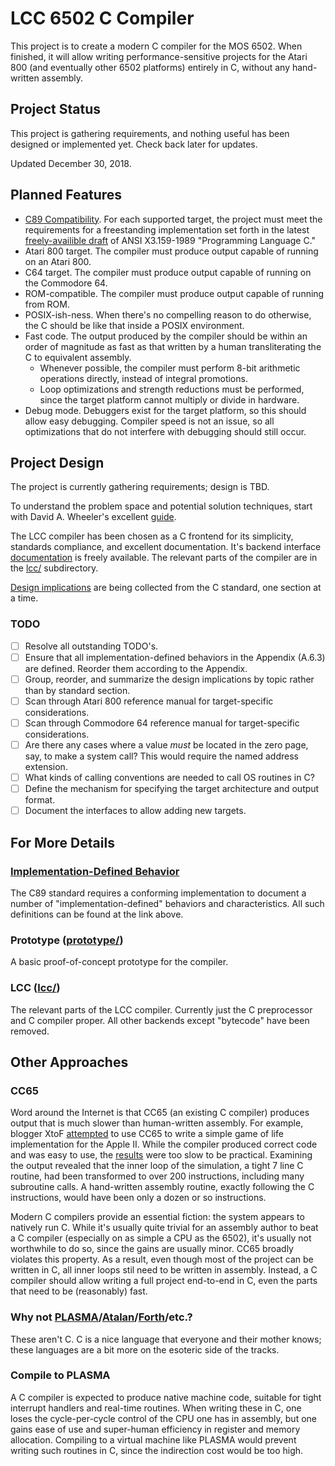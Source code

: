 # LCC 6502 C Compiler

This project is to create a modern C compiler for the MOS 6502. When finished,
it will allow writing performance-sensitive projects for the Atari 800 (and
eventually other 6502 platforms) entirely in C, without any hand-written
assembly.

## Project Status

This project is gathering requirements, and nothing useful has been designed or
implemented yet. Check back later for updates.

Updated December 30, 2018.

## Planned Features

* [C89 Compatibility](C_Standard_Compliance.md). For each supported target, the
  project must meet the requirements for a freestanding implementation set
  forth in the latest [freely-availible draft](std/draft.html) of ANSI
  X3.159-1989 "Programming Language C."
* Atari 800 target. The compiler must produce output capable of running on an
  Atari 800.
* C64 target. The compiler must produce output capable of running on the
  Commodore 64.
* ROM-compatible. The compiler must produce output capable of running from ROM.
* POSIX-ish-ness. When there's no compelling reason to do otherwise, the C
  should be like that inside a POSIX environment.
* Fast code. The output produced by the compiler should be within an order of
  magnitude as fast as that written by a human transliterating the C to
  equivalent assembly.
  * Whenever possible, the compiler must perform 8-bit arithmetic operations
    directly, instead of integral promotions.
  * Loop optimizations and strength reductions must be performed, since the
    target platform cannot multiply or divide in hardware.
* Debug mode. Debuggers exist for the target platform, so this should allow easy
  debugging. Compiler speed is not an issue, so all optimizations that do not
  interfere with debugging should still occur.

## Project Design

The project is currently gathering requirements; design is TBD.

To understand the problem space and potential solution techniques, start with
David A. Wheeler's excellent [guide](https://dwheeler.com/6502/).

The LCC compiler has been chosen as a C frontend for its simplicity, standards
compliance, and excellent documentation. It's backend interface
[documentation](http://storage.webhop.net/documents/interface4.pdf) is freely
available.  The relevant parts of the compiler are in the [lcc/](lcc/)
subdirectory.

[Design implications](C_Standard_Design_Implications.md) are being collected
from the C standard, one section at a time.

### TODO

* [ ] Resolve all outstanding TODO's.
* [ ] Ensure that all implementation-defined behaviors in the Appendix (A.6.3)
      are defined. Reorder them according to the Appendix.
* [ ] Group, reorder, and summarize the design implications by topic rather than
       by standard section.
* [ ] Scan through Atari 800 reference manual for target-specific considerations.
* [ ] Scan through Commodore 64 reference manual for target-specific considerations.
* [ ] Are there any cases where a value *must* be located in the zero page, say,
      to make a system call? This would require the named address extension.
* [ ] What kinds of calling conventions are needed to call OS routines in C?
* [ ] Define the mechanism for specifying the target architecture and output format.
* [ ] Document the interfaces to allow adding new targets.

## For More Details

### [Implementation-Defined Behavior](Implementation_Defined_Behavior.md)
The C89 standard requires a conforming implementation to document a number of
"implementation-defined" behaviors and characteristics. All such definitions
can be found at the link above.

### Prototype ([prototype/](prototype/))

A basic proof-of-concept prototype for the compiler.

### LCC ([lcc/](lcc/))

The relevant parts of the LCC compiler. Currently just the C preprocessor and C
compiler proper. All other backends except "bytecode" have been removed.

## Other Approaches

### CC65

Word around the Internet is that CC65 (an existing C compiler) produces output
that is much slower than human-written assembly.  For example, blogger XtoF
[attempted](https://www.xtof.info/blog/?p=714) to use CC65 to write a simple
game of life implementation for the Apple II. While the compiler produced
correct code and was easy to use, the [results](https://youtu.be/1twMsK6wXgg)
were too slow to be practical.  Examining the output revealed that the inner
loop of the simulation, a tight 7 line C routine, had been transformed to over
200 instructions, including many subroutine calls. A hand-written assembly
routine, exactly following the C instructions, would have been only a dozen or
so instructions.

Modern C compilers provide an essential fiction: the system appears to natively
run C. While it's usually quite trivial for an assembly author to beat a C
compiler (especially on as simple a CPU as the 6502), it's usually not
worthwhile to do so, since the gains are usually minor.  CC65 broadly violates
this property. As a result, even though most of the project can be written in C,
all inner loops stil need to be written in assembly.  Instead, a C compiler
should allow writing a full project end-to-end in C, even the parts that need to
be (reasonably) fast.

### Why not [PLASMA](https://github.com/dschmenk/PLASMA)/[Atalan](http://atalan.kutululu.org/)/[Forth](https://en.wikipedia.org/wiki/Forth_(programming_language))/etc.?

These aren't C. C is a nice language that everyone and their mother knows; these
languages are a bit more on the esoteric side of the tracks.

### Compile to PLASMA

A C compiler is expected to produce native machine code, suitable for tight
interrupt handlers and real-time routines.  When writing these in C, one loses
the cycle-per-cycle control of the CPU one has in assembly, but one gains ease
of use and super-human efficiency in register and memory allocation. Compiling
to a virtual machine like PLASMA would prevent writing such routines in C, since
the indirection cost would be too high.